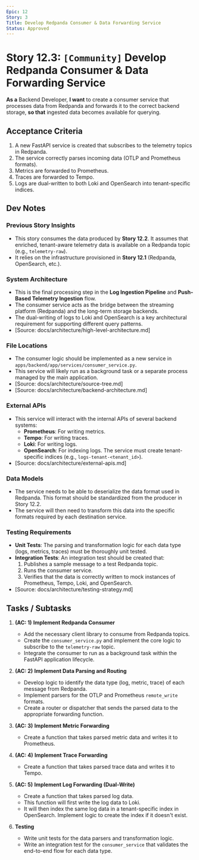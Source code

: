 ```yaml
---
Epic: 12
Story: 3
Title: Develop Redpanda Consumer & Data Forwarding Service
Status: Approved
---
```


# Story 12.3: `[Community]` Develop Redpanda Consumer & Data Forwarding Service

**As a** Backend Developer,
**I want** to create a consumer service that processes data from Redpanda and forwards it to the correct backend storage,
**so that** ingested data becomes available for querying.

## Acceptance Criteria

1.  A new FastAPI service is created that subscribes to the telemetry topics in Redpanda.
2.  The service correctly parses incoming data (OTLP and Prometheus formats).
3.  Metrics are forwarded to Prometheus.
4.  Traces are forwarded to Tempo.
5.  Logs are dual-written to both Loki and OpenSearch into tenant-specific indices.

## Dev Notes

### Previous Story Insights
-   This story consumes the data produced by **Story 12.2**. It assumes that enriched, tenant-aware telemetry data is available on a Redpanda topic (e.g., `telemetry-raw`).
-   It relies on the infrastructure provisioned in **Story 12.1** (Redpanda, OpenSearch, etc.).

### System Architecture
-   This is the final processing step in the **Log Ingestion Pipeline** and **Push-Based Telemetry Ingestion** flow.
-   The consumer service acts as the bridge between the streaming platform (Redpanda) and the long-term storage backends.
-   The dual-writing of logs to Loki and OpenSearch is a key architectural requirement for supporting different query patterns.
-   [Source: docs/architecture/high-level-architecture.md]

### File Locations
-   The consumer logic should be implemented as a new service in `apps/backend/app/services/consumer_service.py`.
-   This service will likely run as a background task or a separate process managed by the main application.
-   [Source: docs/architecture/source-tree.md]
-   [Source: docs/architecture/backend-architecture.md]

### External APIs
-   This service will interact with the internal APIs of several backend systems:
    -   **Prometheus**: For writing metrics.
    -   **Tempo**: For writing traces.
    -   **Loki**: For writing logs.
    -   **OpenSearch**: For indexing logs. The service must create tenant-specific indices (e.g., `logs-tenant-<tenant_id>`).
-   [Source: docs/architecture/external-apis.md]

### Data Models
-   The service needs to be able to deserialize the data format used in Redpanda. This format should be standardized from the producer in Story 12.2.
-   The service will then need to transform this data into the specific formats required by each destination service.

### Testing Requirements
-   **Unit Tests**: The parsing and transformation logic for each data type (logs, metrics, traces) must be thoroughly unit tested.
-   **Integration Tests**: An integration test should be created that:
    1.  Publishes a sample message to a test Redpanda topic.
    2.  Runs the consumer service.
    3.  Verifies that the data is correctly written to mock instances of Prometheus, Tempo, Loki, and OpenSearch.
-   [Source: docs/architecture/testing-strategy.md]

## Tasks / Subtasks

1.  **(AC: 1)** **Implement Redpanda Consumer**
    *   Add the necessary client library to consume from Redpanda topics.
    *   Create the `consumer_service.py` and implement the core logic to subscribe to the `telemetry-raw` topic.
    *   Integrate the consumer to run as a background task within the FastAPI application lifecycle.

2.  **(AC: 2)** **Implement Data Parsing and Routing**
    *   Develop logic to identify the data type (log, metric, trace) of each message from Redpanda.
    *   Implement parsers for the OTLP and Prometheus `remote_write` formats.
    *   Create a router or dispatcher that sends the parsed data to the appropriate forwarding function.

3.  **(AC: 3)** **Implement Metric Forwarding**
    *   Create a function that takes parsed metric data and writes it to Prometheus.

4.  **(AC: 4)** **Implement Trace Forwarding**
    *   Create a function that takes parsed trace data and writes it to Tempo.

5.  **(AC: 5)** **Implement Log Forwarding (Dual-Write)**
    *   Create a function that takes parsed log data.
    *   This function will first write the log data to Loki.
    *   It will then index the same log data in a tenant-specific index in OpenSearch. Implement logic to create the index if it doesn't exist.

6.  **Testing**
    *   Write unit tests for the data parsers and transformation logic.
    *   Write an integration test for the `consumer_service` that validates the end-to-end flow for each data type.

